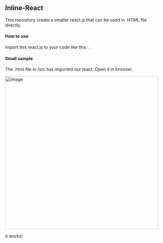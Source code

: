 ## Inline-React
This repository create a smaller react.js that can be used in .HTML file directly.

#### How to use
Import this react.js to your code like this : <script src="../react.js"></script>.
#### Small sample
The .html file in /src has imported our react. Open it in browser.

<img width="500" alt="image" src="https://github.com/zhangchen21/Inline-React/assets/75530249/c58fa10f-e8b5-4812-abfb-c2cc87979a13">

It works!
